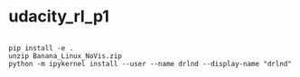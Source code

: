# udacity_rl_p1

```

pip install -e . 
unzip Banana_Linux_NoVis.zip
python -m ipykernel install --user --name drlnd --display-name "drlnd"

```